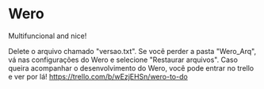 # Wero
Multifuncional and nice!

Delete o arquivo chamado "versao.txt".
Se você perder a pasta "Wero_Arq", vá nas configurações do Wero e selecione "Restaurar arquivos".
Caso queira acompanhar o desenvolvimento do Wero, você pode entrar no trello e ver por lá! https://trello.com/b/wEzjEHSn/wero-to-do
